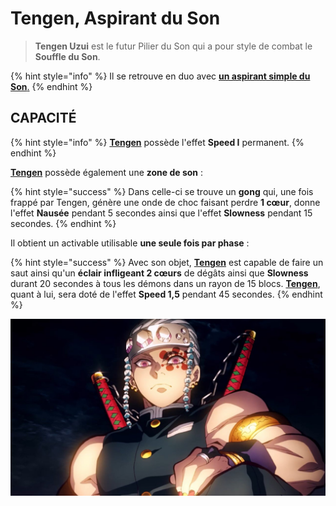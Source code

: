 # Tengen, Aspirant du Son

> **Tengen Uzui** est le futur Pilier du Son qui a pour style de combat le **Souffle du Son**.

{% hint style="info" %}
Il se retrouve en duo avec [**un aspirant simple du Son**.](broken-reference)
{% endhint %}

## CAPACITÉ

{% hint style="info" %}
[**Tengen**](broken-reference) possède l'effet **Speed I** permanent.&#x20;
{% endhint %}

[**Tengen**](broken-reference) possède également une **zone de son** :&#x20;

{% hint style="success" %}
Dans celle-ci se trouve un **gong** qui, une fois frappé par Tengen, génère une onde de choc faisant perdre **1 cœur**, donne l'effet **Nausée** pendant 5 secondes ainsi que l'effet **Slowness** pendant 15 secondes.
{% endhint %}

Il obtient un activable utilisable **une seule fois par phase** :&#x20;

{% hint style="success" %}
Avec son objet, [**Tengen**](broken-reference) est capable de faire un saut ainsi qu'un **éclair infligeant 2 cœurs** de dégâts ainsi que **Slowness** durant 20 secondes à tous les démons dans un rayon de 15 blocs. [**Tengen**](broken-reference), quant à lui, sera doté de l'effet **Speed 1,5** pendant 45 secondes.
{% endhint %}

![](<../../../../.gitbook/assets/image (67).png>)
